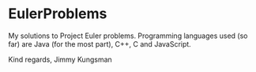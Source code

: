 # EulerProblems
My solutions to Project Euler problems. Programming languages used (so far) are Java (for the most part), C++, C and JavaScript.

Kind regards,
Jimmy Kungsman
